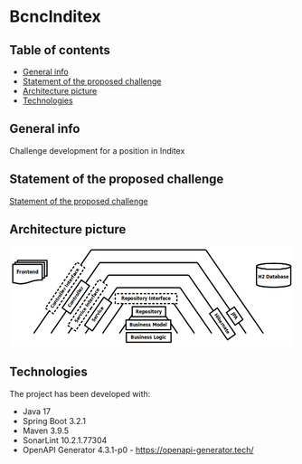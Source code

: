 # BcncInditex

## Table of contents
* [General info](#general-info)
* [Statement of the proposed challenge](#statement-of-the-proposed-challenge)
* [Architecture picture](#architecture-picture)
* [Technologies](#technologies)

## General info
Challenge development for a position in Inditex

## Statement of the proposed challenge
[Statement of the proposed challenge](README/doc/java_developer_inditex_statement.pdf)

## Architecture picture
![Architecture picture](README/img/arch_picture.png)

## Technologies
The project has been developed with:
* Java 17
* Spring Boot 3.2.1
* Maven 3.9.5
* SonarLint 10.2.1.77304
* OpenAPI Generator 4.3.1-p0 - https://openapi-generator.tech/

